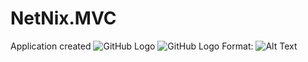 # NetNix.MVC
Application created
![GitHub Logo](/pic1.png&s=200)
![GitHub Logo](/pic2.png&s=200)
Format: ![Alt Text](url)
